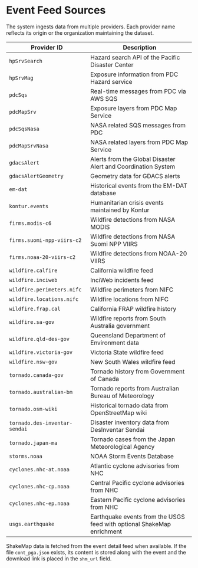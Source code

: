 # Event Feed Sources

The system ingests data from multiple providers. Each provider name reflects its origin or the organization maintaining the dataset.

| Provider ID | Description |
| ----------- | ----------- |
| `hpSrvSearch` | Hazard search API of the Pacific Disaster Center |
| `hpSrvMag` | Exposure information from PDC Hazard service |
| `pdcSqs` | Real-time messages from PDC via AWS SQS |
| `pdcMapSrv` | Exposure layers from PDC Map Service |
| `pdcSqsNasa` | NASA related SQS messages from PDC |
| `pdcMapSrvNasa` | NASA related layers from PDC Map Service |
| `gdacsAlert` | Alerts from the Global Disaster Alert and Coordination System |
| `gdacsAlertGeometry` | Geometry data for GDACS alerts |
| `em-dat` | Historical events from the EM-DAT database |
| `kontur.events` | Humanitarian crisis events maintained by Kontur |
| `firms.modis-c6` | Wildfire detections from NASA MODIS |
| `firms.suomi-npp-viirs-c2` | Wildfire detections from NASA Suomi NPP VIIRS |
| `firms.noaa-20-viirs-c2` | Wildfire detections from NOAA-20 VIIRS |
| `wildfire.calfire` | California wildfire feed |
| `wildfire.inciweb` | InciWeb incidents feed |
| `wildfire.perimeters.nifc` | Wildfire perimeters from NIFC |
| `wildfire.locations.nifc` | Wildfire locations from NIFC |
| `wildfire.frap.cal` | California FRAP wildfire history |
| `wildfire.sa-gov` | Wildfire reports from South Australia government |
| `wildfire.qld-des-gov` | Queensland Department of Environment data |
| `wildfire.victoria-gov` | Victoria State wildfire feed |
| `wildfire.nsw-gov` | New South Wales wildfire feed |
| `tornado.canada-gov` | Tornado history from Government of Canada |
| `tornado.australian-bm` | Tornado reports from Australian Bureau of Meteorology |
| `tornado.osm-wiki` | Historical tornado data from OpenStreetMap wiki |
| `tornado.des-inventar-sendai` | Disaster inventory data from DesInventar Sendai |
| `tornado.japan-ma` | Tornado cases from the Japan Meteorological Agency |
| `storms.noaa` | NOAA Storm Events Database |
| `cyclones.nhc-at.noaa` | Atlantic cyclone advisories from NHC |
| `cyclones.nhc-cp.noaa` | Central Pacific cyclone advisories from NHC |
| `cyclones.nhc-ep.noaa` | Eastern Pacific cyclone advisories from NHC |
| `usgs.earthquake` | Earthquake events from the USGS feed with optional ShakeMap enrichment |

ShakeMap data is fetched from the event detail feed when available. If the file
`cont_pga.json` exists, its content is stored along with the event and the
download link is placed in the `shm_url` field.
